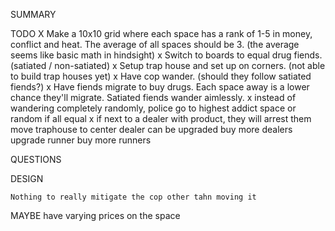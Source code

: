 SUMMARY

TODO
    X Make a 10x10 grid where each space has a rank of 1-5 in money, conflict 
        and heat. The average of all spaces should be 3. (the average seems like basic   math in hindsight)
    x Switch to boards to equal drug fiends. (satiated / non-satiated)
    x Setup trap house and set up on corners. (not able to build trap houses yet)
    x Have cop wander. (should they follow satiated fiends?)
    x Have fiends migrate to buy drugs. Each space away is a lower chance they'll migrate. Satiated fiends wander aimlessly.
    x instead of wandering completely randomly, police go to highest addict space or random if all equal
    x if next to a dealer with product, they will arrest them
    move traphouse to center
    dealer can be upgraded
    buy more dealers
    upgrade runner
    buy more runners




QUESTIONS

DESIGN
    
    Nothing to really mitigate the cop other tahn moving it

MAYBE
    have varying prices on the space
    